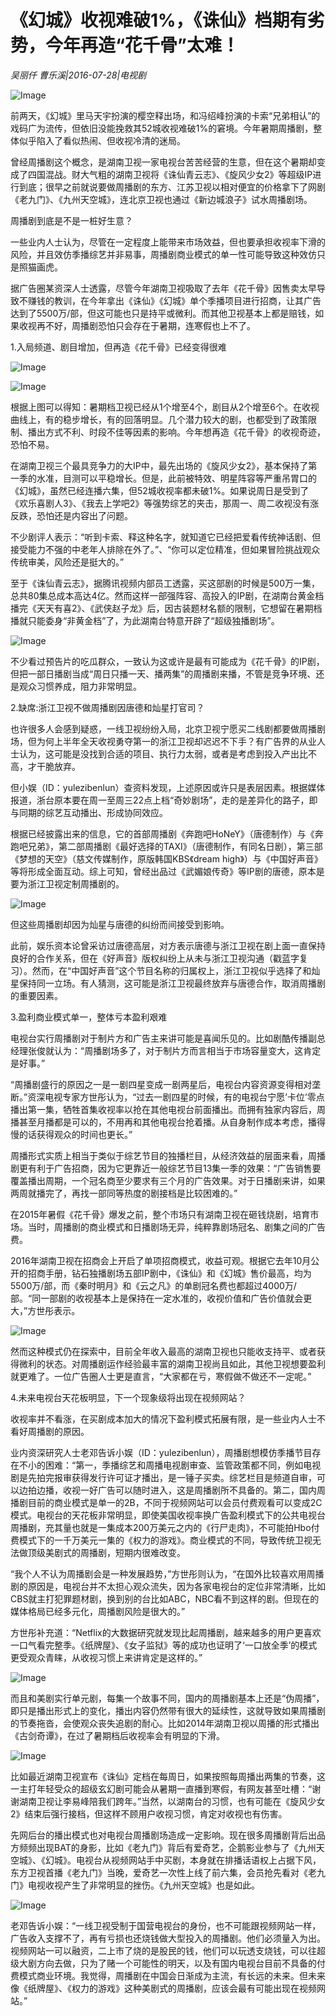 # 《幻城》收视难破1%，《诛仙》档期有劣势，今年再造“花千骨”太难！

*吴丽仟 曹乐溪|2016-07-28|电视剧*

![Image](http://p1.pstatp.com/large/31f700005eb88e06f6af)

前两天，《幻城》里马天宇扮演的樱空释出场，和冯绍峰扮演的卡索“兄弟相认”的戏码广为流传，但依旧没能挽救其52城收视难破1%的窘境。今年暑期周播剧，整体似乎陷入了看似热闹、但收视冷清的迷局。

曾经周播剧这个概念，是湖南卫视一家电视台苦苦经营的生意，但在这个暑期却变成了四国混战。财大气粗的湖南卫视将《诛仙青云志》、《旋风少女2》等超级IP进行到底；很早之前就说要做周播剧的东方、江苏卫视以相对便宜的价格拿下了网剧《老九门》、《九州天空城》，连北京卫视也通过《新边城浪子》试水周播剧场。

周播剧到底是不是一桩好生意？

一些业内人士认为，尽管在一定程度上能带来市场效益，但也要承担收视率下滑的风险，并且效仿季播综艺并非易事，周播剧商业模式的单一性可能导致这种效仿只是照猫画虎。

据广告圈某资深人士透露，尽管今年湖南卫视吸取了去年《花千骨》因售卖太早导致不赚钱的教训，在今年拿出《诛仙》《幻城》单个季播项目进行招商，让其广告达到了5500万/部，但这可能也只是持平或微利。而其他卫视基本上都是赔钱，如果收视再不好，周播剧恐怕只会存在于暑期，连寒假也上不了。

1.入局频道、剧目增加，但再造《花千骨》已经变得很难

![Image](http://p1.pstatp.com/large/31f300052f32fba8f2a8)

![Image](http://p3.pstatp.com/large/31f700005eb9e4f34e1f)

根据上图可以得知：暑期档卫视已经从1个增至4个，剧目从2个增至6个。在收视曲线上，有的稳步增长，有的回落明显。几个潜力较大的剧，也都受到了政策限制、播出方式不利、时段不佳等因素的影响。今年想再造《花千骨》的收视奇迹，恐怕不易。

在湖南卫视三个最具竞争力的大IP中，最先出场的《旋风少女2》，基本保持了第一季的水准，目测可以平稳增长。但是，此前被特效、明星阵容等严重吊胃口的《幻城》，虽然已经连播六集，但52城收视率都未破1%。如果说周日是受到了《欢乐喜剧人3》、《我去上学吧2》等强势综艺的夹击，那周一、周二收视没有涨反跌，恐怕还是内容出了问题。

不少剧评人表示：“听到卡索、释这种名字，就知道它已经把爱看传统神话剧、但接受能力不强的中老年人排除在外了。”、“你可以定位精准，但如果冒险挑战观众传统审美，风险还是挺大的。”

至于《诛仙青云志》，据腾讯视频内部员工透露，买这部剧的时候是500万一集，总共80集总成本高达4亿。然而这样一部强阵容、高投入的IP剧，在湖南台黄金档播完《天天有喜2》、《武侠赵子龙》后，因古装题材名额的限制，它想留在暑期档播就只能委身“非黄金档”了，为此湖南台特意开辟了“超级独播剧场”。

![Image](http://p3.pstatp.com/large/320200004f1f8fb519b6)

不少看过预告片的吃瓜群众，一致认为这或许是最有可能成为《花千骨》的IP剧，但把一部日播剧当成“周日只播一天、播两集”的周播剧来播，不管是竞争环境、还是观众习惯养成，阻力非常明显。

2.缺席:浙江卫视不做周播剧因唐德和灿星打官司？

也许很多人会感到疑惑，一线卫视纷纷入局，北京卫视宁愿买二线剧都要做周播剧场，但为何上半年全天收视勇夺第一的浙江卫视却迟迟不下手？有广告界的从业人士认为，这可能是没找到合适的项目、执行力太弱，或者是考虑到投入产出比不高，才干脆放弃。

但小娱（ID：yulezibenlun）查资料发现，上述原因或许只是表层因素。根据媒体报道，浙台原本要在周一至周三22点上档“奇妙剧场”，走的是差异化的路子，即与同期的综艺互动播出、形成协同效应。

根据已经披露出来的信息，它的首部周播剧《奔跑吧HoNeY》（唐德制作）与《奔跑吧兄弟》，第二部周播剧《最好选择的TAXI》（唐德制作，有同名日剧），第三部《梦想的天空》（慈文传媒制作，原版韩国KBS《dream high》）与《中国好声音》等将形成全面互动。综上可知，曾经出品过《武媚娘传奇》等IP剧的唐德，原本是要为浙江卫视定制周播剧的。

![Image](http://p3.pstatp.com/large/31fe000051a8651e9303)

但这些周播剧却因为灿星与唐德的纠纷而间接受到影响。

此前，娱乐资本论曾采访过唐德高层，对方表示唐德与浙江卫视在剧上面一直保持良好的合作关系，但在《好声音》版权纠纷上从未与浙江卫视沟通（戳蓝字复习）。然而，在“中国好声音”这个节目名称的归属权上，浙江卫视似乎选择了和灿星保持同一立场。有人猜测，这可能是浙江卫视最终放弃与唐德合作，取消周播剧的重要因素。

3.盈利商业模式单一，整体亏本盈利艰难

电视台实行周播剧对于制片方和广告主来讲可能是喜闻乐见的。比如剧酷传播副总经理张俊就认为：“周播剧场多了，对于制片方而言相当于市场容量变大，这肯定是好事。”

“周播剧盛行的原因之一是一剧四星变成一剧两星后，电视台内容资源变得相对垄断。”资深电视专家方世彤认为，“过去一剧四星的时候，有的电视台宁愿’卡位’零点播出第一集，牺牲首集收视率以抢在其他电视台前面播出。而拥有独家内容后，周播甚至月播都是可以的，不用再和其他电视台抢着播。从自身制作成本考虑，播得慢的话获得观众的时间也更长。”

周播形式实质上相当于类似于综艺节目的独播栏目，从经济效益的层面来看，周播剧更有利于广告招商，因为它更靠近一般综艺节目13集一季的效果：“广告销售要覆盖播出周期，一个冠名商至少要求有三个月的广告效果。对于日播剧来讲，如果两周就播完了，再找一部同等热度的剧接档是比较困难的。”

在2015年暑假《花千骨》爆发之前，整个市场只有湖南卫视在砸钱烧剧，培育市场。当时，周播剧的商业模式和日播剧场无异，纯粹靠剧场冠名、剧集之间的广告费。

2016年湖南卫视在招商会上开启了单项招商模式，收益可观。根据它去年10月公开的招商手册，钻石独播剧场五部IP剧中，《诛仙》和《幻城》售价最高，均为5500万/部，而《秦时明月》和《云之凡》的单剧冠名费也都超过4000万/部。“同一部剧的收视基本上是保持在一定水准的，收视价值和广告价值就会更大，”方世彤表示。

![Image](http://p3.pstatp.com/large/31fe000051ab44c49457)

然而这种模式仍在探索中，目前全年收入最高的湖南卫视也只能收支持平、或者获得微利的状态。对周播剧运作经验最丰富的湖南卫视尚且如此，其他卫视想要盈利就更难了。一位广告圈人士更是直言，“大家都在亏，寒假做不做还不一定呢。”

4.未来电视台天花板明显，下一个现象级将出现在视频网站？

收视率并不看涨，在买剧成本加大的情况下盈利模式拓展有限，是一些业内人士不看好周播剧的原因。

业内资深研究人士老邓告诉小娱（ID：yulezibenlun），周播剧想模仿季播节目存在不小的困难：“第一，季播综艺和周播电视剧审查、监管政策都不同，例如电视剧是先拍完报审获得发行许可证才播出，是一锤子买卖。综艺栏目是频道自审，可以边拍边播，收视一好广告可以随时进入，这是周播剧所不具备的。第二，国内周播剧目前的商业模式是单一的2B，不同于视频网站可以会员付费观看可以变成2C模式。电视台的天花板非常明显，即使美国收视率换广告盈利模式下的公共电视台周播剧，充其量也就是一集成本200万美元之内的《行尸走肉》，不可能拍Hbo付费模式下的一千万美元一集的《权力的游戏》。商业模式的不同，导致传统卫视无法做顶级美剧式的周播剧，短期内很难改变。

“我个人不认为周播剧会是一种发展趋势，”方世彤则认为，“在国外比较喜欢用周播剧的原因是，电视台并不太担心观众流失，因为各家电视台的定位非常清晰，比如CBS就主打犯罪题材剧，换到别的台比如ABC，NBC看不到这样的剧。但现在的媒体格局已经多元化，周播剧风险是很大的。”

方世彤补充道：“Netflix的大数据研究就发现比起周播剧，越来越多的用户更喜欢一口气看完整季。《纸牌屋》、《女子监狱》等的成功也证明了‘一口放全季’的模式更受观众青睐，从收视习惯上来讲肯定是这样的。”

![Image](http://p3.pstatp.com/large/320400014f49e9eb5593)

而且和美剧实行单元剧，每集一个故事不同，国内的周播剧基本上还是“伪周播”，即只是播出形式上的变化，播出内容仍然带有很大的延续性，这就导致如果周播剧的节奏拖沓，会使观众丧失追剧的耐心。比如2014年湖南卫视以周播的形式播出《古剑奇谭》，在过了暑期档后收视率会有明显的下滑。

![Image](http://p3.pstatp.com/large/31f50002067e0508723f)

比如最近湖南卫视宣布《诛仙》定档在每周日，如果按照每周播出两集的节奏，这一主打年轻受众的超级玄幻剧可能会从暑期一直播到寒假，有网友甚至吐槽：“谢谢湖南卫视让李易峰陪我们跨年。”当然，以湖南台的习惯，也有可能在《旋风少女2》结束后强行接档，但这样不顾用户收视习惯，肯定对收视也有伤害。

先网后台的播出模式也对电视台周播剧场造成一定影响。现在很多周播剧背后出品方频频出现BAT的身影，比如《老九门》背后有爱奇艺，企鹅影业参与了《九州天空城》、《幻城》。电视台从视频网站手中买剧，本身就在排播话语权上占据下风，东方卫视首播《老九门》当晚，爱奇艺一次性上线了前六集，会员抢先看对《老九门》电视收视产生了非常明显的挫伤。《九州天空城》也是如此。

![Image](http://p3.pstatp.com/large/31f5000206800cf50e79)

老邓告诉小娱：“一线卫视受制于国营电视台的身份，也不可能跟视频网站一样，广告收入支撑不了，再有亏损也还烧钱做大型投入的周播剧。他们必须量入为出。视频网站一可以融资，二上市了烧的是股民的钱，他们可以玩透支烧钱，可以往超级大剧方向去做，只为了赌一个可能性的明天，以及有国内电视台目前不具备的付费模式商业环境。我觉得，周播剧在中国会日渐成为主流，有长远的未来。但未来像《纸牌屋》、《权力的游戏》这种美剧式的周播剧，应该会最有可能出现在视频网站。”

